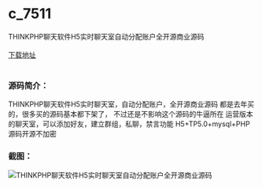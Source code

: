 # c_7511
THINKPHP聊天软件H5实时聊天室自动分配账户全开源商业源码
<br/></br>
[下载地址](https://www.uuid2.com/7511.html "下载地址")
<br/></br>
<h3>源码简介：</h3>
<p>THINKPHP聊天软件H5实时聊天室，自动分配账户，全开源商业源码 都是去年买的，很多买的源码基本都下架了，
不过还是不影响这个源码的牛逼所在 运营版本的聊天室，可以添加好友，建立群组，私聊，禁言功能
H5+TP5.0+mysql+PHP 源码开源不加密<p>
<h3>截图：</h3>
<img src="https://www.uuid2.com/wp-content/uploads/img/uimage/27401633845316.gif" alt="THINKPHP聊天软件H5实时聊天室自动分配账户全开源商业源码">
